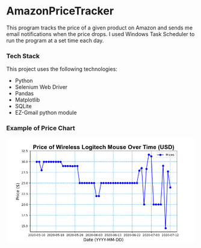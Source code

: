 # AmazonPriceTracker
This program tracks the price of a given product on Amazon and sends me email notifications when the price drops. I used Windows Task Scheduler to run the program at a set time each day.

### Tech Stack
This project uses the following technologies:
- Python
- Selenium Web Driver
- Pandas
- Matplotlib
- SQLite
- EZ-Gmail python module

### Example of Price Chart
![price chart](https://github.com/SpencePro/AmazonPriceTracker/blob/master/mouse_price_plot%202020-07-12.png)
